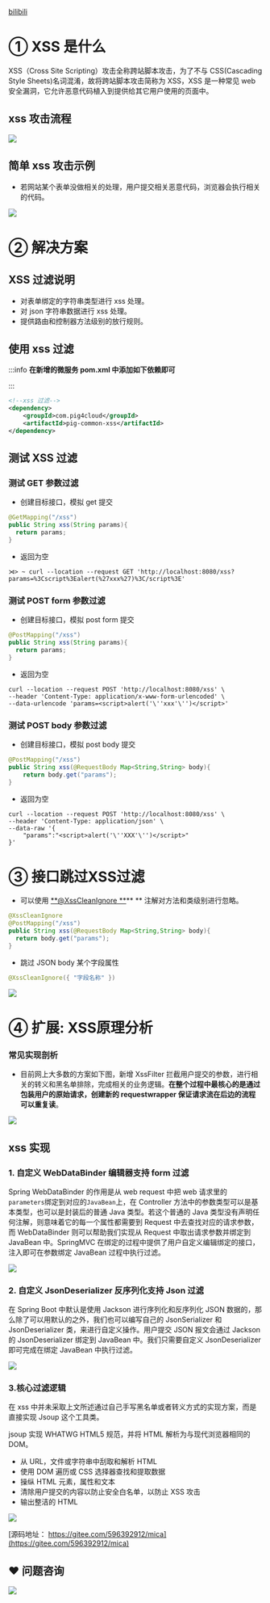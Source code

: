 [bilibili](https://player.bilibili.com/player.html?bvid=BV12t411B7e9&p=11&page=11)

# ① XSS 是什么


XSS（Cross Site Scripting）攻击全称跨站脚本攻击，为了不与 CSS(Cascading Style Sheets)名词混淆，故将跨站脚本攻击简称为 XSS，XSS 是一种常见 web 安全漏洞，它允许恶意代码植入到提供给其它用户使用的页面中。



## xss 攻击流程


![](https://cdn.nlark.com/yuque/0/2020/png/283679/1606891811047-7aaff61b-af73-44cf-96ef-ae110cf0f6d4.png)



## 简单 xss 攻击示例


+ 若网站某个表单没做相关的处理，用户提交相关恶意代码，浏览器会执行相关的代码。



![](https://cdn.nlark.com/yuque/0/2020/png/283679/1606891810812-bcc24e40-d9fe-4b1a-9a45-df5dff996762.png)



# ② 解决方案


## XSS 过滤说明


+ 对表单绑定的字符串类型进行 xss 处理。
+ 对 json 字符串数据进行 xss 处理。
+ 提供路由和控制器方法级别的放行规则。

## 使用 xss 过滤


:::info
**在新增的微服务 pom.xml 中添加如下依赖即可**

:::



```xml
<!--xss 过滤-->
<dependency>
    <groupId>com.pig4cloud</groupId>
    <artifactId>pig-common-xss</artifactId>
</dependency>
```



## 测试 XSS 过滤


### 测试 GET 参数过滤


+ 创建目标接口，模拟 get 提交



```java
@GetMapping("/xss")
public String xss(String params){
  return params;
}
```



+ 返回为空



```shell
⋊> ~ curl --location --request GET 'http://localhost:8080/xss?params=%3Cscript%3Ealert(%27xxx%27)%3C/script%3E'
```



### 测试 POST form 参数过滤


+ 创建目标接口，模拟 post form 提交



```java
@PostMapping("/xss")
public String xss(String params){
  return params;
}
```



+ 返回为空



```shell
curl --location --request POST 'http://localhost:8080/xss' \
--header 'Content-Type: application/x-www-form-urlencoded' \
--data-urlencode 'params=<script>alert('\''xxx'\'')</script>'
```



### 测试 POST body 参数过滤


+ 创建目标接口，模拟 post body 提交



```java
@PostMapping("/xss")
public String xss(@RequestBody Map<String,String> body){
    return body.get("params");
}
```



+ 返回为空



```shell
curl --location --request POST 'http://localhost:8080/xss' \
--header 'Content-Type: application/json' \
--data-raw '{
    "params":"<script>alert('\''XXX'\'')</script>"
}'
```



# ③ 接口跳过XSS过滤


+ 可以使用 [**@XssCleanIgnore **](/XssCleanIgnore )** ** 注解对方法和类级别进行忽略。



```java
@XssCleanIgnore
@PostMapping("/xss")
public String xss(@RequestBody Map<String,String> body){
  return body.get("params");
}
```



+ 跳过 JSON body 某个字段属性

```java
@XssCleanIgnore({ "字段名称" })
```

![](https://cdn.nlark.com/yuque/0/2022/png/283679/1665629225415-f9483902-9e46-4ca6-95c6-6e32edad660b.png)



# ④ 扩展: XSS原理分析


### 常见实现剖析


+ 目前网上大多数的方案如下图，新增 XssFilter 拦截用户提交的参数，进行相关的转义和黑名单排除，完成相关的业务逻辑。**在整个过程中最核心的是通过包装用户的原始请求，创建新的 requestwrapper 保证请求流在后边的流程可以重复读**。



![](https://cdn.nlark.com/yuque/0/2020/png/283679/1606891810830-349315ae-aad9-4f0a-8435-387b91ef4fd8.png)



## xss 实现


### 1. 自定义 WebDataBinder 编辑器支持 form 过滤


Spring WebDataBinder 的作用是从 web request 中把 web 请求里的`parameters`绑定到对应的`JavaBean`上，在 Controller 方法中的参数类型可以是基本类型，也可以是封装后的普通 Java 类型。若这个普通的 Java 类型没有声明任何注解，则意味着它的每一个属性都需要到 Request 中去查找对应的请求参数，而 WebDataBinder 则可以帮助我们实现从 Request 中取出请求参数并绑定到 JavaBean 中。SpringMVC 在绑定的过程中提供了用户自定义编辑绑定的接口，注入即可在参数绑定 JavaBean 过程中执行过滤。



![](https://cdn.nlark.com/yuque/0/2020/png/283679/1606891810860-b0841689-823c-4bd2-bd54-a73fc7d02029.png)



### 2. 自定义 JsonDeserializer 反序列化支持 Json 过滤


在 Spring Boot 中默认是使用 Jackson 进行序列化和反序列化 JSON 数据的，那么除了可以用默认的之外，我们也可以编写自己的 JsonSerializer 和 JsonDeserializer 类，来进行自定义操作。用户提交 JSON 报文会通过 Jackson 的 JsonDeserializer 绑定到 JavaBean 中。我们只需要自定义 JsonDeserializer 即可完成在绑定 JavaBean 中执行过滤。



![](https://cdn.nlark.com/yuque/0/2020/png/283679/1606891810821-5519dd09-d83e-47ea-9f2e-c983fdc56792.png)



### 3.核心过滤逻辑


在 xss 中并未采取上文所述通过自己手写黑名单或者转义方式的实现方案，而是直接实现 Jsoup 这个工具类。

jsoup 实现 WHATWG HTML5 规范，并将 HTML 解析为与现代浏览器相同的 DOM。



+ 从 URL，文件或字符串中刮取和解析 HTML
+ 使用 DOM 遍历或 CSS 选择器查找和提取数据
+ 操纵 HTML 元素，属性和文本
+ 清除用户提交的内容以防止安全白名单，以防止 XSS 攻击
+ 输出整洁的 HTML



![](https://cdn.nlark.com/yuque/0/2020/png/283679/1606891810886-8074c9e7-607b-4412-b02c-e471e35e0422.png)



[源码地址： https://gitee.com/596392912/mica](https://gitee.com/596392912/mica)  
  


## ❤  问题咨询
![](https://cdn.nlark.com/yuque/0/2022/gif/283679/1662563973685-c22e9831-db66-42b5-973f-886d25d1e0e7.gif)

